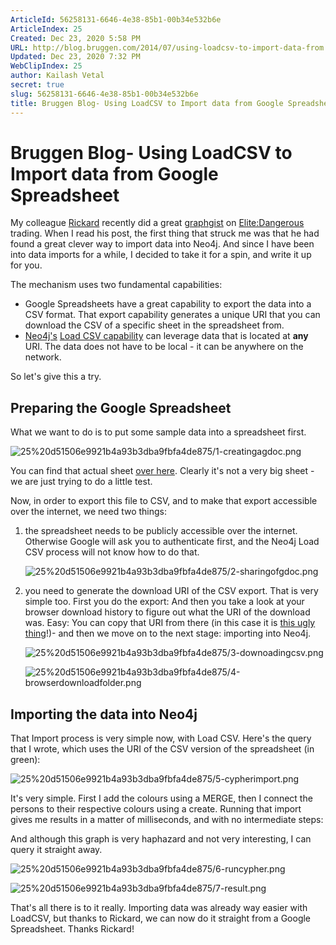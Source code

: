 ```yaml
---
ArticleId: 56258131-6646-4e38-85b1-00b34e532b6e
ArticleIndex: 25
Created: Dec 23, 2020 5:58 PM
URL: http://blog.bruggen.com/2014/07/using-loadcsv-to-import-data-from.html
Updated: Dec 23, 2020 7:32 PM
WebClipIndex: 25
author: Kailash Vetal
secret: true
slug: 56258131-6646-4e38-85b1-00b34e532b6e
title: Bruggen Blog- Using LoadCSV to Import data from Google Spreadsheet
---
```

#  Bruggen Blog- Using LoadCSV to Import data from Google Spreadsheet
My colleague [Rickard](https://twitter.com/rickardoberg) recently did a great [graphgist](http://gist.neo4j.org/?db50901283291f8ea22c) on [Elite:Dangerous](https://www.kickstarter.com/projects/1461411552/elite-dangerous) trading. When I read his post, the first thing that struck me was that he had found a great clever way to import data into Neo4j. And since I have been into data imports for a while, I decided to take it for a spin, and write it up for you.

The mechanism uses two fundamental capabilities:

- Google Spreadsheets have a great capability to export the data into a CSV format. That export capability generates a unique URI that you can download the CSV of a specific sheet in the spreadsheet from.
- [Neo4j's](http://www.neo4j.com/) [Load CSV capability](http://docs.neo4j.org/chunked/milestone/cypherdoc-importing-csv-files-with-cypher.html?_ga=1.218299163.349775399.1339575792) can leverage data that is located at **any** URI. The data does not have to be local - it can be anywhere on the network.

So let's give this a try.

## Preparing the Google Spreadsheet

What we want to do is to put some sample data into a spreadsheet first.

![25%20d51506e9921b4a93b3dba9fbfa4de875/1-creatingagdoc.png](25%20d51506e9921b4a93b3dba9fbfa4de875/1-creatingagdoc.png)

You can find that actual sheet [over here](https://docs.google.com/spreadsheets/d/1RSzuulrnDkg49q05DKQVFLGkCu_UH5vmQVkA5PHdPZA/edit?usp=sharing). Clearly it's not a very big sheet - we are just trying to do a little test.

Now, in order to export this file to CSV, and to make that export accessible over the internet, we need two things:

1. the spreadsheet needs to be publicly accessible over the internet. Otherwise Google will ask you to authenticate first, and the Neo4j Load CSV process will not know how to do that.

    ![25%20d51506e9921b4a93b3dba9fbfa4de875/2-sharingofgdoc.png](25%20d51506e9921b4a93b3dba9fbfa4de875/2-sharingofgdoc.png)

2. you need to generate the download URI of the CSV export. That is very simple too. First you do the export: And then you take a look at your browser download history to figure out what the URI of the download was. Easy:    You can copy that URI from there (in this case it is [this ugly thing](https://docs.google.com/a/neotechnology.com/spreadsheets/d/1RSzuulrnDkg49q05DKQVFLGkCu_UH5vmQVkA5PHdPZA/export?format=csv&id=1RSzuulrnDkg49q05DKQVFLGkCu_UH5vmQVkA5PHdPZA&gid=0)!)- and then we move on to the next stage: importing into Neo4j.

    ![25%20d51506e9921b4a93b3dba9fbfa4de875/3-downoadingcsv.png](25%20d51506e9921b4a93b3dba9fbfa4de875/3-downoadingcsv.png)

    ![25%20d51506e9921b4a93b3dba9fbfa4de875/4-browserdownloadfolder.png](25%20d51506e9921b4a93b3dba9fbfa4de875/4-browserdownloadfolder.png)

## Importing the data into Neo4j

That Import process is very simple now, with Load CSV. Here's the query that I wrote, which uses the URI of the CSV version of the spreadsheet (in green):

![25%20d51506e9921b4a93b3dba9fbfa4de875/5-cypherimport.png](25%20d51506e9921b4a93b3dba9fbfa4de875/5-cypherimport.png)

It's very simple. First I add the colours using a MERGE, then I connect the persons to their respective colours using a create. Running that import gives me results in a matter of milliseconds, and with no intermediate steps:

And although this graph is very haphazard and not very interesting, I can query it straight away.

![25%20d51506e9921b4a93b3dba9fbfa4de875/6-runcypher.png](25%20d51506e9921b4a93b3dba9fbfa4de875/6-runcypher.png)

![25%20d51506e9921b4a93b3dba9fbfa4de875/7-result.png](25%20d51506e9921b4a93b3dba9fbfa4de875/7-result.png)

That's all there is to it really. Importing data was already way easier with LoadCSV, but thanks to Rickard, we can now do it straight from a Google Spreadsheet. Thanks Rickard!
